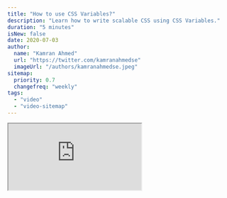 ```yaml
---
title: "How to use CSS Variables?"
description: "Learn how to write scalable CSS using CSS Variables."
duration: "5 minutes"
isNew: false
date: 2020-07-03
author:
  name: "Kamran Ahmed"
  url: "https://twitter.com/kamranahmedse"
  imageUrl: "/authors/kamranahmedse.jpeg"
sitemap:
  priority: 0.7
  changefreq: "weekly"
tags:
  - "video"
  - "video-sitemap"
---
```


<iframe class="w-full aspect-video mb-5" src="https://www.youtube.com/embed/lgaxU7CRmxU" title="How to use CSS Variables?"></iframe>